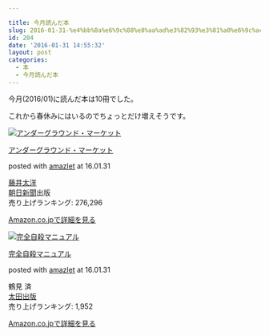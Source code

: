 ```yaml
---

title: 今月読んだ本
slug: 2016-01-31-%e4%bb%8a%e6%9c%88%e8%aa%ad%e3%82%93%e3%81%a0%e6%9c%ac-29
id: 204
date: '2016-01-31 14:55:32'
layout: post
categories:
  - 本
  - 今月読んだ本
---
```


今月(2016/01)に読んだ本は10冊でした。

これから春休みにはいるのでちょっとだけ増えそうです。



[![アンダーグラウンド・マーケット](https://cdn-ak.f.st-hatena.com/images/fotolife/p/peipeipe/20190702/20190702230956.jpg)](http://www.amazon.co.jp/exec/obidos/ASIN/4022512431/peipeipe-22/ref=nosim/)



[アンダーグラウンド・マーケット](http://www.amazon.co.jp/exec/obidos/ASIN/4022512431/peipeipe-22/ref=nosim/)

posted with [amazlet](http://www.amazlet.com/ "amazlet") at 16.01.31



[藤井太洋](http://d.hatena.ne.jp/keyword/%C6%A3%B0%E6%C2%C0%CD%CE)  
[朝日新聞](http://d.hatena.ne.jp/keyword/%C4%AB%C6%FC%BF%B7%CA%B9)出版  
売り上げランキング: 276,296  




[Amazon.co.jpで詳細を見る](http://www.amazon.co.jp/exec/obidos/ASIN/4022512431/peipeipe-22/ref=nosim/)









[![完全自殺マニュアル](https://cdn-ak.f.st-hatena.com/images/fotolife/p/peipeipe/20190702/20190702230831.jpg)](http://www.amazon.co.jp/exec/obidos/ASIN/4872331265/peipeipe-22/ref=nosim/)



[完全自殺マニュアル](http://www.amazon.co.jp/exec/obidos/ASIN/4872331265/peipeipe-22/ref=nosim/)

posted with [amazlet](http://www.amazlet.com/ "amazlet") at 16.01.31



鶴見 済  
[太田出版](http://d.hatena.ne.jp/keyword/%C2%C0%C5%C4%BD%D0%C8%C7)  
売り上げランキング: 1,952  




[Amazon.co.jpで詳細を見る](http://www.amazon.co.jp/exec/obidos/ASIN/4872331265/peipeipe-22/ref=nosim/)





